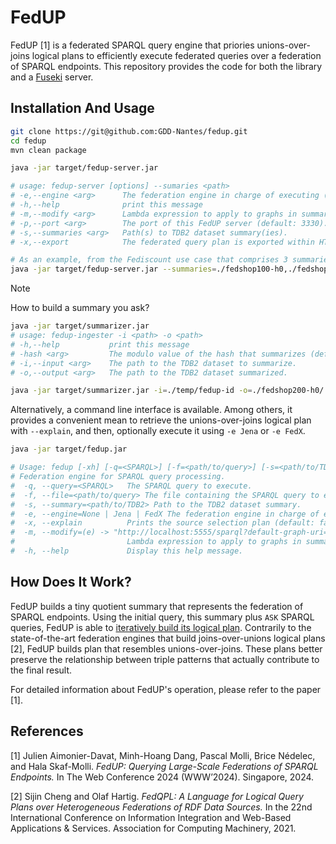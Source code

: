 # FedUP

FedUP [1] is a federated SPARQL query engine that priories
unions-over-joins logical plans to efficiently execute federated
queries over a federation of SPARQL endpoints. This repository
provides the code for both the library and a
[Fuseki](https://jena.apache.org/documentation/fuseki2/index.html)
server.


## Installation And Usage

```sh
git clone https://git@github.com:GDD-Nantes/fedup.git
cd fedup
mvn clean package
```

```sh
java -jar target/fedup-server.jar

# usage: fedup-server [options] --sumaries <path>
# -e,--engine <arg>      The federation engine in charge of executing (default: Jena; FedX).
# -h,--help              print this message
# -m,--modify <arg>      Lambda expression to apply to graphs in summaries in order to call actual endpoints.
# -p,--port <arg>        The port of this FedUP server (default: 3330).
# -s,--summaries <arg>   Path(s) to TDB2 dataset summary(ies).
# -x,--export            The federated query plan is exported within HTTP responses (default: false).
```

```sh
# As an example, from the Fediscount use case that comprises 3 summaries
java -jar target/fedup-server.jar --summaries=./fedshop100-h0,./fedshop20-h0,./fedshop200-h0 --engine=FedX --export
```

> [!NOTE]
> How to build a summary you ask?
> ```sh
> java -jar target/summarizer.jar
> # usage: fedup-ingester -i <path> -o <path>
> # -h,--help           print this message
> # -hash <arg>         The modulo value of the hash that summarizes (default: 0).
> # -i,--input <arg>    The path to the TDB2 dataset to summarize.
> # -o,--output <arg>   The path to the TDB2 dataset summarized.
> ```
> ```sh
> java -jar target/summarizer.jar -i=./temp/fedup-id -o=./fedshop200-h0/
> ```

Alternatively, a command line interface is available. Among others, it
provides a convenient mean to retrieve the unions-over-joins logical
plan with `--explain`, and then, optionally execute it using `-e Jena`
or `-e FedX`.

```sh
java -jar target/fedup.jar

# Usage: fedup [-xh] [-q=<SPARQL>] [-f=<path/to/query>] [-s=<path/to/TDB2>] [-e=None | Jena | FedX] [-m=(e) -> "http://localhost:5555/sparql?default-graph-uri="+(e.substring(0, e.length() - 1))]
# Federation engine for SPARQL query processing.
#  -q, --query=<SPARQL>   The SPARQL query to execute.
#  -f, --file=<path/to/query> The file containing the SPARQL query to execute.
#  -s, --summary=<path/to/TDB2> Path to the TDB2 dataset summary.
#  -e, --engine=None | Jena | FedX The federation engine in charge of executing (default: None).
#  -x, --explain          Prints the source selection plan (default: false).
#  -m, --modify=(e) -> "http://localhost:5555/sparql?default-graph-uri="+(e.substring(0, e.length() - 1))
#                         Lambda expression to apply to graphs in summaries in order to call actual endpoints.
#  -h, --help             Display this help message.
```

## How Does It Work?

FedUP builds a tiny quotient summary that represents the federation of
SPARQL endpoints. Using the initial query, this summary plus `ASK`
SPARQL queries, FedUP is able to [iteratively build its logical
plan](https://github.com/GDD-Nantes/fedup/blob/main/src/main/java/fr/gdd/fedqpl/SA2FedQPL.java).
Contrarily to the state-of-the-art federation engines that build
joins-over-unions logical plans [2], FedUP builds plan that resembles
unions-over-joins. These plans better preserve the relationship
between triple patterns that actually contribute to the final result.


For detailed information about FedUP's operation, please refer to the
paper [1]. 

## References

[1] Julien Aimonier-Davat, Minh-Hoang Dang, Pascal Molli, Brice
Nédelec, and Hala Skaf-Molli. _FedUP: Querying Large-Scale Federations
of SPARQL Endpoints._ In The Web Conference 2024 (WWW’2024). Singapore, 2024.

[2] Sijin Cheng and Olaf Hartig. _FedQPL: A Language for Logical Query
Plans over Heterogeneous Federations of RDF Data Sources._ In the 22nd
International Conference on Information Integration and Web-Based
Applications & Services. Association for Computing Machinery, 2021.
